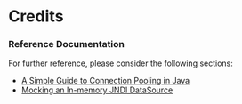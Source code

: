 # Credits

### Reference Documentation
For further reference, please consider the following sections:

* [A Simple Guide to Connection Pooling in Java](https://www.baeldung.com/java-connection-pooling)
* [Mocking an In-memory JNDI DataSource](https://howtodoinjava.com/hibernate/mock-jndi-datasource/)

